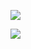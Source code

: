 ![](https://www.nta.go.jp/tmp/6a185922-0e3a-4525-88d5-dbc0485db549/images/372bbb96692032082020858816f5aec799ef892f4ee8834e484f06e1b39b74c6.jpg)

![](https://www.nta.go.jp/tmp/6a185922-0e3a-4525-88d5-dbc0485db549/images/deff953e122ec347d9d5f2f7285fbf1c291fc377dd23eb9a2b6ff23a1f94d735.jpg)